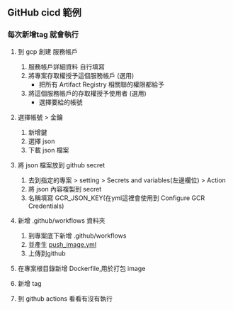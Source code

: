 ## GitHub cicd 範例


### 每次新增tag 就會執行

1. 到 gcp 創建 服務帳戶
    1. 服務帳戶詳細資料 自行填寫
    2. 將專案存取權授予這個服務帳戶 (選用)
       * 把所有  Artifact Registry 相關聯的權限都給予
    3. 將這個服務帳戶的存取權授予使用者 (選用)
       * 選擇要給的帳號 

2. 選擇帳號 > 金鑰
    1. 新增鍵
    2. 選擇 json
    3. 下載 json 檔案

3. 將 json 檔案放到 github secret
    1. 去到指定的專案 > setting > Secrets and variables(左邊欄位) > Action
    2. 將 json 內容複製到 secret
    3. 名稱填寫 GCR_JSON_KEY(在yml這裡會使用到 Configure GCR Credentials)

4. 新增 .github/workflows 資料夾
   1. 到專案底下新增 .github/workflows
   2. 並產生 [push_image.yml](./push_image.yml)
   3. 上傳到github

5. 在專案根目錄新增 Dockerfile,用於打包 image

6. 新增 tag
7. 到 github actions 看看有沒有執行